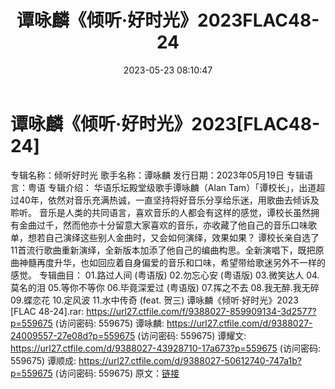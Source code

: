 ﻿---
title: 谭咏麟《倾听·好时光》2023FLAC48-24
date: 2023-05-23 08:10:47
categories: APE、FLAC、MP3
tags: 华语中文
---
# 谭咏麟《倾听·好时光》2023[FLAC48-24]

专辑名称：倾听好时光
歌手名称：谭咏麟
发行日期：2023年05月19日
专辑语言：粤语
专辑介绍：
华语乐坛殿堂级歌手谭咏麟（Alan
Tam）「谭校长」，出道超过40年，依然对音乐充满热诚，一直坚持将好音乐分享给乐迷，用歌曲去倾诉及聆听。
音乐是人类的共同语言，喜欢音乐的人都会有这样的感觉，谭校长虽然拥有金曲过千，然而他亦十分留意大家喜欢的音乐，亦收藏了他自己的音乐口味歌单，想若自己演绎这些别人金曲时，又会如何演绎，效果如果？
谭校长亲自选了11首流行歌曲重新演绎，全新版本加添了他自己的编曲构思。全新演唱下，既把原曲神髓再度升华，也如回应着自身偏爱的音乐和口味，希望带给歌迷另外不一样的感觉。
专辑曲目：
01.路过人间 (粤语版)
02.勿忘心安 (粤语版)
03.微笑达人
04.莫名的泪
05.等你不等你
06.毕竟深爱过 (粤语版)
07.挥之不去
08.我无醉.我无碎
09.蝶恋花
10.定风波
11.水中传奇 (feat. 贺三)
谭咏麟《倾听·好时光》2023 [FLAC 48-24].rar: https://url27.ctfile.com/f/9388027-859909134-3d2577?p=559675
(访问密码: 559675)
谭咏麟: https://url27.ctfile.com/d/9388027-24009557-27e08d?p=559675
(访问密码: 559675)
谭耀文: https://url27.ctfile.com/d/9388027-43928710-17a673?p=559675
(访问密码: 559675)
谭顺成: https://url27.ctfile.com/d/9388027-50612740-747a1b?p=559675
(访问密码: 559675)
原文：[链接](https://blog.sina.com.cn/s/blog_1647c7e76010311zo.html)